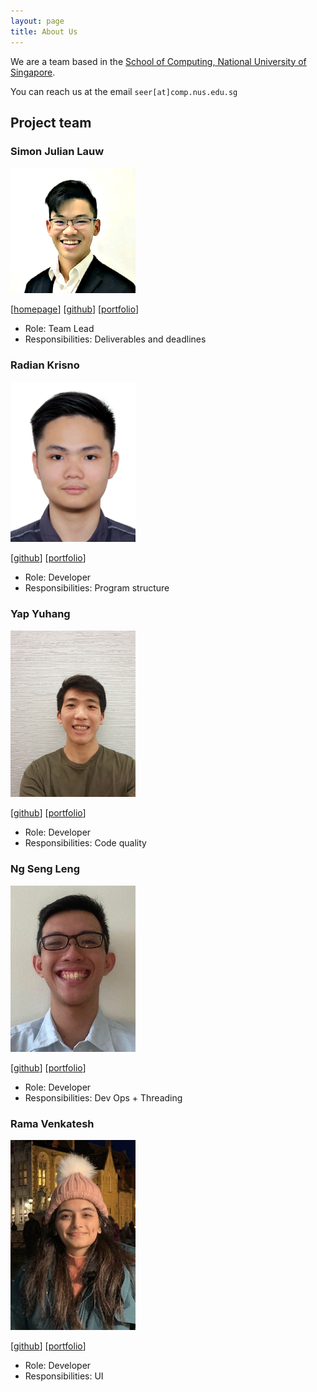 ```yaml
---
layout: page
title: About Us
---
```


We are a team based in the [School of Computing, National University of Singapore](http://www.comp.nus.edu.sg).

You can reach us at the email `seer[at]comp.nus.edu.sg`

## Project team

### Simon Julian Lauw

<img src="images/simonjulianl.png" width="200px">

[[homepage](https://simonjulianl.github.io)]
[[github](https://github.com/simonjulianl)]
[[portfolio](team/simonjulianlauw.md)]

* Role: Team Lead 
* Responsibilities: Deliverables and deadlines  

### Radian Krisno

<img src="images/radiankrisno.png" width="200px">

[[github](http://github.com/radiankrisno)]
[[portfolio](team/radiankrisno.md)]

* Role: Developer
* Responsibilities: Program structure

### Yap Yuhang

<img src="images/yyhangz.png" width="200px">

[[github](http://github.com/yyhangz)] [[portfolio](team/yapyuhang.md)]

* Role: Developer
* Responsibilities: Code quality

### Ng Seng Leng

<img src="images/ngsengleng.png" width="200px">

[[github](http://github.com/ngsengleng)]
[[portfolio](team/ngsengleng.md)]

* Role: Developer
* Responsibilities: Dev Ops + Threading

### Rama Venkatesh

<img src="images/ramavenkatesh.png" width="200px">

[[github](http://github.com/ramaven)]
[[portfolio](team/ramavenkatesh.md)]

* Role: Developer
* Responsibilities: UI
